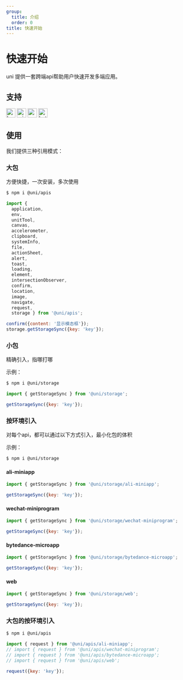 ```yaml
---
group:
  title: 介绍
  order: 0
title: 快速开始
---
```


# 快速开始

uni 提供一套跨端api帮助用户快速开发多端应用。

## 支持
<img alt="browser" src="https://gw.alicdn.com/tfs/TB1uYFobGSs3KVjSZPiXXcsiVXa-200-200.svg" width="25px" height="25px" title="h5" /> <img alt="miniApp" src="https://gw.alicdn.com/tfs/TB1bBpmbRCw3KVjSZFuXXcAOpXa-200-200.svg" width="25px" height="25px" title="阿里小程序" /> <img alt="wechatMiniprogram" src="https://img.alicdn.com/tfs/TB1slcYdxv1gK0jSZFFXXb0sXXa-200-200.svg" width="25px" height="25px" title="微信小程序"> <img alt="bytedanceMicroApp" src="https://gw.alicdn.com/tfs/TB1jFtVzO_1gK0jSZFqXXcpaXXa-200-200.svg" width="25px" height="25px" title="字节跳动小程序">

## 使用

我们提供三种引用模式：
### 大包
方便快捷，一次安装，多次使用

```bash
$ npm i @uni/apis
```

```js
import { 
  application,
  env,
  unitTool,
  canvas,
  accelerometer,
  clipboard,
  systemInfo,
  file,
  actionSheet,
  alert,
  toast,
  loading,
  element,
  intersectionObserver,
  confirm,
  location,
  image,
  navigate,
  request,
  storage } from '@uni/apis';

confirm({content: '显示模态框'});
storage.getStorageSync({key: 'key'});

```
### 小包
精确引入，指哪打哪

示例：
```bash
$ npm i @uni/storage
```

```js
import { getStorageSync } from '@uni/storage';

getStorageSync({key: 'key'});

```
### 按环境引入
对每个api，都可以通过以下方式引入，最小化包的体积

示例：
```bash
$ npm i @uni/storage
```

#### ali-miniapp
```js
import { getStorageSync } from '@uni/storage/ali-miniapp';

getStorageSync({key: 'key'});

```
#### wechat-miniprogram
```js
import { getStorageSync } from '@uni/storage/wechat-miniprogram';

getStorageSync({key: 'key'});

```
#### bytedance-microapp
```js
import { getStorageSync } from '@uni/storage/bytedance-microapp';

getStorageSync({key: 'key'});

```
#### web
```js
import { getStorageSync } from '@uni/storage/web';

getStorageSync({key: 'key'});

```
### 大包的按环境引入
```bash
$ npm i @uni/apis
```

```js
import { request } from '@uni/apis/ali-miniapp';
// import { request } from '@uni/apis/wechat-miniprogram';
// import { request } from '@uni/apis/bytedance-microapp';
// import { request } from '@uni/apis/web';

request({key: 'key'});

```